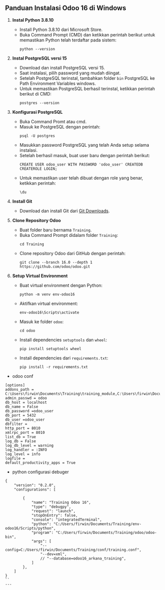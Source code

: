 ## Panduan Instalasi Odoo 16 di Windows

1. **Instal Python 3.8.10**
   - Install Python 3.8.10 dari Microsoft Store.
   - Buka Command Prompt (CMD) dan ketikkan perintah berikut untuk memastikan Python telah terdaftar pada sistem:
     ```
     python --version
     ```

2. **Instal PostgreSQL versi 15**
   - Download dan install PostgreSQL versi 15.
   - Saat instalasi, pilih password yang mudah diingat.
   - Setelah PostgreSQL terinstal, tambahkan folder `bin` PostgreSQL ke Path Environment Variables windows.
   - Untuk memastikan PostgreSQL berhasil terinstal, ketikkan perintah berikut di CMD:
     ```
     postgres --version
     ```

3. **Konfigurasi PostgreSQL**
   - Buka Command Promt atau cmd.
   - Masuk ke PostgreSQL dengan perintah:
     ```
     psql -U postgres
     ```
   - Masukkan password PostgreSQL yang telah Anda setup selama instalasi.
   - Setelah berhasil masuk, buat user baru dengan perintah berikut:
     ```
     CREATE USER odoo_user WITH PASSWORD 'odoo_user' CREATEDB CREATEROLE LOGIN;
     ```
   - Untuk memastikan user telah dibuat dengan role yang benar, ketikkan perintah:
     ```
     \du
     ```

5. **Install Git**
   - Download dan install Git dari [Git Downloads](https://git-scm.com/downloads).

6. **Clone Repository Odoo**
   - Buat folder baru bernama `Training`.
   - Buka Command Prompt didalam folder `Training`:
     ```
     cd Training
     ```
   - Clone repository Odoo dari GitHub dengan perintah:
     ```
     git clone --branch 16.0 --depth 1 https://github.com/odoo/odoo.git
     ```

7. **Setup Virtual Environment**
   - Buat virtual environment dengan Python:
     ```
     python -m venv env-odoo16
     ```
   - Aktifkan virtual environment:
     ```
     env-odoo16\Scripts\activate
     ```
   - Masuk ke folder `odoo`:
     ```
     cd odoo
     ```
   - Install dependencies `setuptools` dan `wheel`:
     ```
     pip install setuptools wheel
     ```
   - Install dependencies dari `requirements.txt`:
     ```
     pip install -r requirements.txt
     ```

- odoo conf
```
[options]
addons_path = C:\Users\firwin\Documents\Training\training_module,C:\Users\firwin\Documents\Training\odoo\addons
admin_passwd = odoo
db_host = localhost
db_name = False
db_password =odoo_user
db_port = 5432
db_user =odoo_user 
dbfilter =
http_port = 8010
xmlrpc_port = 8010
list_db = True
log_db = False
log_db_level = warning
log_handler = :INFO
log_level = info
logfile = 
default_productivity_apps = True
```
- python configurasi debuger
```
{
    "version": "0.2.0",
    "configurations": [
        
        {
            "name": "Training Odoo 16",
            "type": "debugpy",
            "request": "launch",
            "stopOnEntry": false,
            "console": "integratedTerminal",
            "python": "C:/Users/firwin/Documents/Training/env-odoo16/Scripts/python",
            "program": "C:/Users/firwin/Documents/Training/odoo/odoo-bin",
            "args": [
                "--config=C:/Users/firwin/Documents/Training/conf/training.conf",
                "--dev=xml",
                // "--database=odoo16_arkana_training",
            ]
        },
    ]
}
``
---
